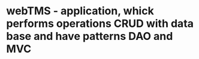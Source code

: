 # webTMS - application, whick performs operations CRUD with data base and have patterns DAO and MVC 
